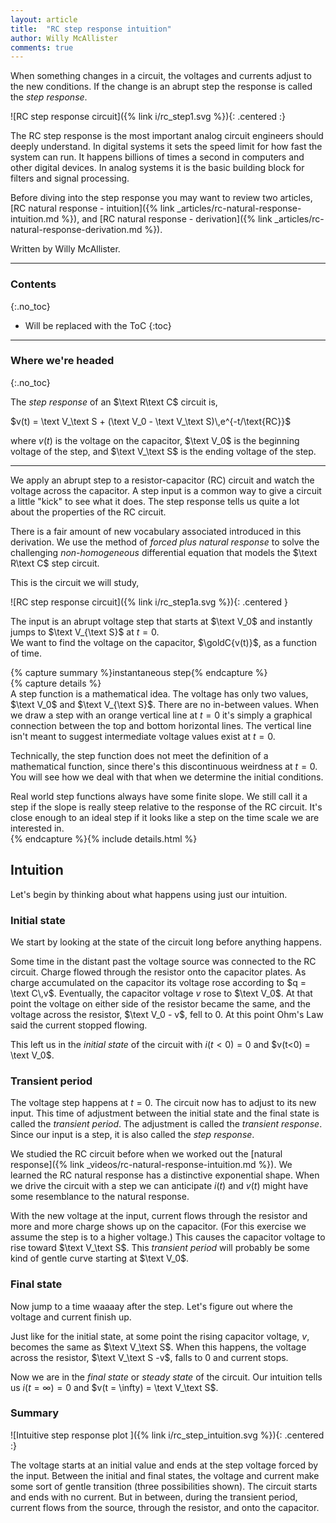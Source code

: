 ```yaml
---
layout: article
title:  "RC step response intuition"
author: Willy McAllister
comments: true
---
```


When something changes in a circuit, the voltages and currents adjust to the new conditions. If the change is an abrupt step the response is called the *step response*.

![RC step response circuit]({% link i/rc_step1.svg %}){: .centered :}

The $\text{RC}$ step response is the most important analog circuit engineers should deeply understand. In digital systems it sets the speed limit for how fast the system can run. It happens billions of times a second in computers and other digital devices. In analog systems it is the basic building block for filters and signal processing.

Before diving into the step response you may want to review two articles, [RC natural response - intuition]({% link _articles/rc-natural-response-intuition.md %}), and [RC natural response - derivation]({% link _articles/rc-natural-response-derivation.md %}).

Written by Willy McAllister. 

----

### Contents
{:.no_toc}

* Will be replaced with the ToC
{:toc}

----

### Where we're headed 
{:.no_toc}

The *step response* of an $\text R\text C$ circuit is,

$v(t) = \text V_\text S + (\text V_0 - \text V_\text S)\,e^{-t/\text{RC}}$
 
where $v(t)$ is the voltage on the capacitor, $\text V_0$ is the beginning voltage of the step, and $\text V_\text S$ is the ending voltage of the step. 

----

We apply an abrupt step to a resistor-capacitor $(\text{RC})$ circuit and watch the voltage across the capacitor. A step input is a common way to give a circuit a little "kick" to see what it does. The step response tells us quite a lot about the properties of the $\text{RC}$ circuit.

There is a fair amount of new vocabulary associated introduced in this derivation. We use the method of *forced plus natural response* to solve the challenging *non-homogeneous* differential equation that models the $\text R\text C$ step circuit. 

This is the circuit we will study,

![RC step response circuit]({% link i/rc_step1a.svg %}){: .centered }

The input is an abrupt voltage step that starts at $\text V_0$ and instantly jumps to $\text V_{\text S}$ at $t = 0$.  
We want to find the voltage on the capacitor, $\goldC{v(t)}$, as a function of time. 

{% capture summary %}instantaneous step{% endcapture %}  
{% capture details %}  
A step function is a mathematical idea. The voltage has only two values, $\text V_0$ and $\text V_{\text S}$. There are no in-between values. When we draw a step with an orange vertical line at $t = 0$ it's simply a graphical connection between the top and bottom horizontal lines. The vertical line isn't meant to suggest intermediate voltage values exist at $t = 0$. 

Technically, the step function does not meet the definition of a mathematical function, since there's this discontinuous weirdness at $t=0$. You will see how we deal with that when we determine the initial conditions.   

Real world step functions always have some finite slope. We still call it a step if the slope is really steep relative to the response of the $\text{RC}$ circuit. It's close enough to an ideal step if it looks like a step on the time scale we are interested in.  
{% endcapture %}{% include details.html %} 

## Intuition

Let's begin by thinking about what happens using just our intuition.

### Initial state

We start by looking at the state of the circuit long before anything happens. 

Some time in the distant past the voltage source was connected to the $\text{RC}$ circuit. Charge flowed through the resistor onto the capacitor plates. As charge accumulated on the capacitor its voltage rose according to $q = \text C\,v$. Eventually, the capacitor voltage $v$ rose to $\text V_0$. At that point the voltage on either side of the resistor became the same, and the voltage across the resistor, $\text V_0 - v$, fell to $0$. At this point Ohm's Law said the current stopped flowing.  

This left us in the *initial state* of the circuit with $i(t<0) = 0$ and $v(t<0) = \text V_0$.

### Transient period

The voltage step happens at $t = 0$. The circuit now has to adjust to its new input. This time of adjustment between the initial state and the final state is called the *transient period*. The adjustment is called the *transient response*. Since our input is a step, it is also called the *step response*. 

We studied the $\text{RC}$ circuit before when we worked out the [natural response]({% link _videos/rc-natural-response-intuition.md %}). We learned the $\text{RC}$ natural response has a distinctive exponential shape. When we drive the circuit with a step we can anticipate $i(t)$ and $v(t)$ might have some resemblance to the natural response. 

With the new voltage at the input, current flows through the resistor and more and more charge shows up on the capacitor. (For this exercise we assume the step is to a higher voltage.) This causes the capacitor voltage to rise toward $\text V_\text S$.  This *transient period* will probably be some kind of gentle curve starting at $\text V_0$. 

### Final state

Now jump to a time waaaay after the step. Let's figure out where the voltage and current finish up. 

Just like for the initial state, at some point the rising capacitor voltage, $v$, becomes the same as $\text V_\text S$. When this happens, the voltage across the resistor, $\text V_\text S -v$, falls to $0$ and current stops. 

Now we are in the *final state* or *steady state* of the circuit. Our intuition tells us $i(t = \infty) = 0$ and $v(t = \infty) = \text V_\text S$. 

### Summary 

![Intuitive step response plot ]({% link i/rc_step_intuition.svg %}){: .centered :}

The voltage starts at an initial value and ends at the step voltage forced by the input. Between the initial and final states, the voltage and current make some sort of gentle transition (three possibilities shown). The circuit starts and ends with no current. But in between, during the transient period, current flows from the source, through the resistor, and onto the capacitor.
